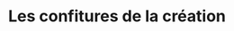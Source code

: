 ---
title: "Les confitures de la création"
url: /passy/les-confitures-de-la-creation-rue-des-cardinolins/
shop: vente en gros
---